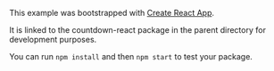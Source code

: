 This example was bootstrapped with [Create React App](https://github.com/facebook/create-react-app).

It is linked to the countdown-react package in the parent directory for development purposes.

You can run `npm install` and then `npm start` to test your package.

